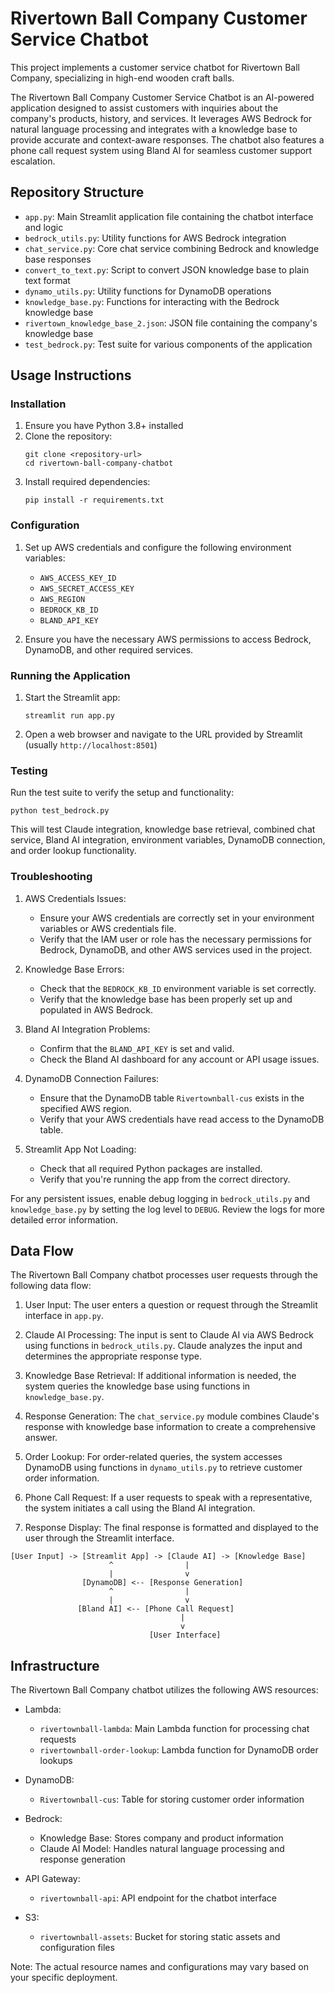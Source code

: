 # Rivertown Ball Company Customer Service Chatbot

This project implements a customer service chatbot for Rivertown Ball Company, specializing in high-end wooden craft balls.

The Rivertown Ball Company Customer Service Chatbot is an AI-powered application designed to assist customers with inquiries about the company's products, history, and services. It leverages AWS Bedrock for natural language processing and integrates with a knowledge base to provide accurate and context-aware responses. The chatbot also features a phone call request system using Bland AI for seamless customer support escalation.

## Repository Structure

- `app.py`: Main Streamlit application file containing the chatbot interface and logic
- `bedrock_utils.py`: Utility functions for AWS Bedrock integration
- `chat_service.py`: Core chat service combining Bedrock and knowledge base responses
- `convert_to_text.py`: Script to convert JSON knowledge base to plain text format
- `dynamo_utils.py`: Utility functions for DynamoDB operations
- `knowledge_base.py`: Functions for interacting with the Bedrock knowledge base
- `rivertown_knowledge_base_2.json`: JSON file containing the company's knowledge base
- `test_bedrock.py`: Test suite for various components of the application

## Usage Instructions

### Installation

1. Ensure you have Python 3.8+ installed
2. Clone the repository:
   ```
   git clone <repository-url>
   cd rivertown-ball-company-chatbot
   ```
3. Install required dependencies:
   ```
   pip install -r requirements.txt
   ```

### Configuration

1. Set up AWS credentials and configure the following environment variables:
   - `AWS_ACCESS_KEY_ID`
   - `AWS_SECRET_ACCESS_KEY`
   - `AWS_REGION`
   - `BEDROCK_KB_ID`
   - `BLAND_API_KEY`

2. Ensure you have the necessary AWS permissions to access Bedrock, DynamoDB, and other required services.

### Running the Application

1. Start the Streamlit app:
   ```
   streamlit run app.py
   ```
2. Open a web browser and navigate to the URL provided by Streamlit (usually `http://localhost:8501`)

### Testing

Run the test suite to verify the setup and functionality:

```
python test_bedrock.py
```

This will test Claude integration, knowledge base retrieval, combined chat service, Bland AI integration, environment variables, DynamoDB connection, and order lookup functionality.

### Troubleshooting

1. AWS Credentials Issues:
   - Ensure your AWS credentials are correctly set in your environment variables or AWS credentials file.
   - Verify that the IAM user or role has the necessary permissions for Bedrock, DynamoDB, and other AWS services used in the project.

2. Knowledge Base Errors:
   - Check that the `BEDROCK_KB_ID` environment variable is set correctly.
   - Verify that the knowledge base has been properly set up and populated in AWS Bedrock.

3. Bland AI Integration Problems:
   - Confirm that the `BLAND_API_KEY` is set and valid.
   - Check the Bland AI dashboard for any account or API usage issues.

4. DynamoDB Connection Failures:
   - Ensure that the DynamoDB table `Rivertownball-cus` exists in the specified AWS region.
   - Verify that your AWS credentials have read access to the DynamoDB table.

5. Streamlit App Not Loading:
   - Check that all required Python packages are installed.
   - Verify that you're running the app from the correct directory.

For any persistent issues, enable debug logging in `bedrock_utils.py` and `knowledge_base.py` by setting the log level to `DEBUG`. Review the logs for more detailed error information.

## Data Flow

The Rivertown Ball Company chatbot processes user requests through the following data flow:

1. User Input: The user enters a question or request through the Streamlit interface in `app.py`.

2. Claude AI Processing: The input is sent to Claude AI via AWS Bedrock using functions in `bedrock_utils.py`. Claude analyzes the input and determines the appropriate response type.

3. Knowledge Base Retrieval: If additional information is needed, the system queries the knowledge base using functions in `knowledge_base.py`.

4. Response Generation: The `chat_service.py` module combines Claude's response with knowledge base information to create a comprehensive answer.

5. Order Lookup: For order-related queries, the system accesses DynamoDB using functions in `dynamo_utils.py` to retrieve customer order information.

6. Phone Call Request: If a user requests to speak with a representative, the system initiates a call using the Bland AI integration.

7. Response Display: The final response is formatted and displayed to the user through the Streamlit interface.

```
[User Input] -> [Streamlit App] -> [Claude AI] -> [Knowledge Base]
                      ^                |
                      |                v
                [DynamoDB] <-- [Response Generation]
                      ^                |
                      |                v
               [Bland AI] <-- [Phone Call Request]
                                      |
                                      v
                               [User Interface]
```

## Infrastructure

The Rivertown Ball Company chatbot utilizes the following AWS resources:

- Lambda:
  - `rivertownball-lambda`: Main Lambda function for processing chat requests
  - `rivertownball-order-lookup`: Lambda function for DynamoDB order lookups

- DynamoDB:
  - `Rivertownball-cus`: Table for storing customer order information

- Bedrock:
  - Knowledge Base: Stores company and product information
  - Claude AI Model: Handles natural language processing and response generation

- API Gateway:
  - `rivertownball-api`: API endpoint for the chatbot interface

- S3:
  - `rivertownball-assets`: Bucket for storing static assets and configuration files

Note: The actual resource names and configurations may vary based on your specific deployment.